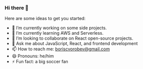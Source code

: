 ### Hi there 👋


Here are some ideas to get you started:

- 🔭 I’m currently working on some side projects. 
- 🌱 I’m currently learning AWS and Serverless. 
- 👯 I’m looking to collaborate on React open-source projects. 
- 💬 Ask me about JavaScript, React, and frontend development
- 📫 How to reach me: boriscvorobev@gmail.com
- 😄 Pronouns: he/him
- ⚡ Fun fact: a big soccer fan
